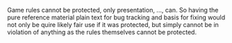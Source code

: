 Game rules cannot be protected, only presentation, ..., can. So having the pure reference material plain text for bug tracking and basis for fixing would not only be quire likely fair use if it was protected, but simply cannot be in violation of anything as the rules themselves cannot be protected.